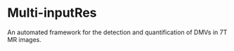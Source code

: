 # Multi-inputRes
An automated framework for the detection and quantification of DMVs in 7T MR images.
